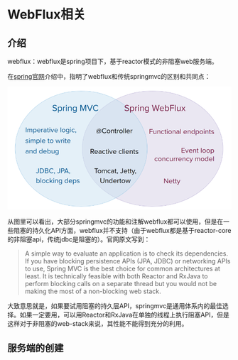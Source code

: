 # 	WebFlux相关

## 介绍

webflux：webflux是spring项目下，基于reactor模式的非阻塞web服务端。

在[spring官网](https://docs.spring.io/spring-framework/docs/current/reference/html/web-reactive.html#webflux-framework-choice "webflux")介绍中，指明了webflux和传统springmvc的区别和共同点：

<img src="./images/webflux_Applicability.png" alt="image-20210222095440384" style="zoom: 80%;" />

从图里可以看出，大部分springmvc的功能和注解webflux都可以使用，但是在一些阻塞的持久化API方面，webflux并不支持（由于webflux都是基于reactor-core的非阻塞api，传统jdbc是阻塞的）。官网原文写到：

> A simple way to evaluate an application is to check its dependencies. If you have blocking persistence APIs (JPA, JDBC) or networking APIs to use, Spring MVC is the best choice for common architectures at least. It is technically feasible with both Reactor and RxJava to perform blocking calls on a separate thread but you would not be making the most of a non-blocking web stack.

大致意思就是，如果要试用阻塞的持久层API，springmvc是通用体系内的最佳选择。如果一定要用，可以用Reactor和RxJava在单独的线程上执行阻塞API，但是这样对于非阻塞的web-stack来说，其性能不能得到充分的利用。

## 服务端的创建



